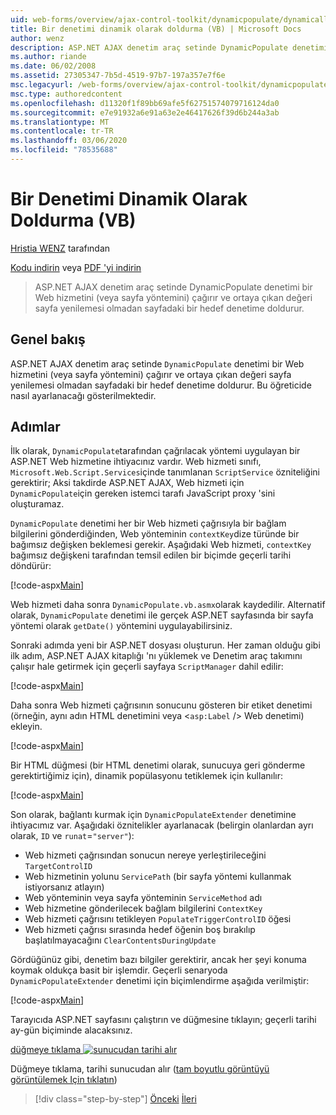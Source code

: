 ```yaml
---
uid: web-forms/overview/ajax-control-toolkit/dynamicpopulate/dynamically-populating-a-control-vb
title: Bir denetimi dinamik olarak doldurma (VB) | Microsoft Docs
author: wenz
description: ASP.NET AJAX denetim araç setinde DynamicPopulate denetimi bir Web hizmeti (veya sayfa yöntemi) çağırır ve elde edilen değeri t üzerindeki bir hedef denetime doldurur...
ms.author: riande
ms.date: 06/02/2008
ms.assetid: 27305347-7b5d-4519-97b7-197a357e7f6e
msc.legacyurl: /web-forms/overview/ajax-control-toolkit/dynamicpopulate/dynamically-populating-a-control-vb
msc.type: authoredcontent
ms.openlocfilehash: d11320f1f89bb69afe5f62751574079716124da0
ms.sourcegitcommit: e7e91932a6e91a63e2e46417626f39d6b244a3ab
ms.translationtype: MT
ms.contentlocale: tr-TR
ms.lasthandoff: 03/06/2020
ms.locfileid: "78535688"
---
```

# <a name="dynamically-populating-a-control-vb"></a>Bir Denetimi Dinamik Olarak Doldurma (VB)

[Hristia WENZ](https://github.com/wenz) tarafından

[Kodu indirin](https://download.microsoft.com/download/d/8/f/d8f2f6f9-1b7c-46ad-9252-e1fc81bdea3e/dynamicpopulate0.vb.zip) veya [PDF 'yi indirin](https://download.microsoft.com/download/b/6/a/b6ae89ee-df69-4c87-9bfb-ad1eb2b23373/dynamicpopulate0VB.pdf)

> ASP.NET AJAX denetim araç setinde DynamicPopulate denetimi bir Web hizmetini (veya sayfa yöntemini) çağırır ve ortaya çıkan değeri sayfa yenilemesi olmadan sayfadaki bir hedef denetime doldurur.

## <a name="overview"></a>Genel bakış

ASP.NET AJAX denetim araç setinde `DynamicPopulate` denetimi bir Web hizmetini (veya sayfa yöntemini) çağırır ve ortaya çıkan değeri sayfa yenilemesi olmadan sayfadaki bir hedef denetime doldurur. Bu öğreticide nasıl ayarlanacağı gösterilmektedir.

## <a name="steps"></a>Adımlar

İlk olarak, `DynamicPopulate`tarafından çağrılacak yöntemi uygulayan bir ASP.NET Web hizmetine ihtiyacınız vardır. Web hizmeti sınıfı, `Microsoft.Web.Script.Services`içinde tanımlanan `ScriptService` özniteliğini gerektirir; Aksi takdirde ASP.NET AJAX, Web hizmeti için `DynamicPopulate`için gereken istemci tarafı JavaScript proxy 'sini oluşturamaz.

`DynamicPopulate` denetimi her bir Web hizmeti çağrısıyla bir bağlam bilgilerini gönderdiğinden, Web yönteminin `contextKey`dize türünde bir bağımsız değişken beklemesi gerekir. Aşağıdaki Web hizmeti, `contextKey` bağımsız değişkeni tarafından temsil edilen bir biçimde geçerli tarihi döndürür:

[!code-aspx[Main](dynamically-populating-a-control-vb/samples/sample1.aspx)]

Web hizmeti daha sonra `DynamicPopulate.vb.asmx`olarak kaydedilir. Alternatif olarak, `DynamicPopulate` denetimi ile gerçek ASP.NET sayfasında bir sayfa yöntemi olarak `getDate()` yöntemini uygulayabilirsiniz.

Sonraki adımda yeni bir ASP.NET dosyası oluşturun. Her zaman olduğu gibi ilk adım, ASP.NET AJAX kitaplığı 'nı yüklemek ve Denetim araç takımını çalışır hale getirmek için geçerli sayfaya `ScriptManager` dahil edilir:

[!code-aspx[Main](dynamically-populating-a-control-vb/samples/sample2.aspx)]

Daha sonra Web hizmeti çağrısının sonucunu gösteren bir etiket denetimi (örneğin, aynı adın HTML denetimini veya &lt;`asp:Label` /&gt; Web denetimi) ekleyin.

[!code-aspx[Main](dynamically-populating-a-control-vb/samples/sample3.aspx)]

Bir HTML düğmesi (bir HTML denetimi olarak, sunucuya geri gönderme gerektirtiğimiz için), dinamik popülasyonu tetiklemek için kullanılır:

[!code-aspx[Main](dynamically-populating-a-control-vb/samples/sample4.aspx)]

Son olarak, bağlantı kurmak için `DynamicPopulateExtender` denetimine ihtiyacımız var. Aşağıdaki öznitelikler ayarlanacak (belirgin olanlardan ayrı olarak, `ID` ve `runat`=`"server"`):

- Web hizmeti çağrısından sonucun nereye yerleştirileceğini `TargetControlID`
- Web hizmetinin yolunu `ServicePath` (bir sayfa yöntemi kullanmak istiyorsanız atlayın)
- Web yönteminin veya sayfa yönteminin `ServiceMethod` adı
- Web hizmetine gönderilecek bağlam bilgilerini `ContextKey`
- Web hizmeti çağrısını tetikleyen `PopulateTriggerControlID` öğesi
- Web hizmeti çağrısı sırasında hedef öğenin boş bırakılıp başlatılmayacağını `ClearContentsDuringUpdate`

Gördüğünüz gibi, denetim bazı bilgiler gerektirir, ancak her şeyi konuma koymak oldukça basit bir işlemdir. Geçerli senaryoda `DynamicPopulateExtender` denetimi için biçimlendirme aşağıda verilmiştir:

[!code-aspx[Main](dynamically-populating-a-control-vb/samples/sample5.aspx)]

Tarayıcıda ASP.NET sayfasını çalıştırın ve düğmesine tıklayın; geçerli tarihi ay-gün biçiminde alacaksınız.

[düğmeye tıklama ![sunucudan tarihi alır](dynamically-populating-a-control-vb/_static/image2.png)](dynamically-populating-a-control-vb/_static/image1.png)

Düğmeye tıklama, tarihi sunucudan alır ([tam boyutlu görüntüyü görüntülemek Için tıklatın](dynamically-populating-a-control-vb/_static/image3.png))

> [!div class="step-by-step"]
> [Önceki](using-dynamicpopulate-with-a-user-control-and-javascript-cs.md)
> [İleri](dynamically-populating-a-control-using-javascript-code-vb.md)
